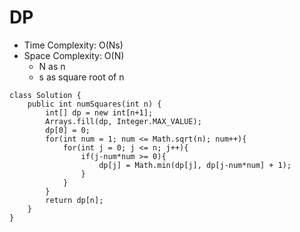 # DP 
* Time Complexity: O(Ns)
* Space Complexity: O(N)
	* N as n
	* s as square root of n
```
class Solution {
    public int numSquares(int n) {
        int[] dp = new int[n+1];
        Arrays.fill(dp, Integer.MAX_VALUE);
        dp[0] = 0;
        for(int num = 1; num <= Math.sqrt(n); num++){
            for(int j = 0; j <= n; j++){
                if(j-num*num >= 0){
                    dp[j] = Math.min(dp[j], dp[j-num*num] + 1);
                }
            }
        }
        return dp[n];
    }
}
```